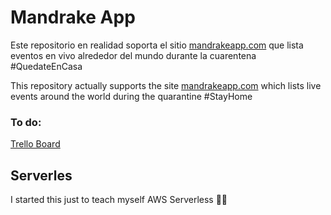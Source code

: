 # Mandrake App

Este repositorio en realidad soporta el sitio [mandrakeapp.com](http://mandrakeapp.com) que lista eventos en vivo alrededor del mundo durante la cuarentena #QuedateEnCasa

This repository actually supports the site [mandrakeapp.com](http://mandrakeapp.com) which lists live events around the world during the quarantine #StayHome


### To do:

[Trello Board](https://trello.com/b/vcmy7Uf3/mandrake-app)

## Serverles

I started this just to teach myself AWS Serverless :man_shrugging: 